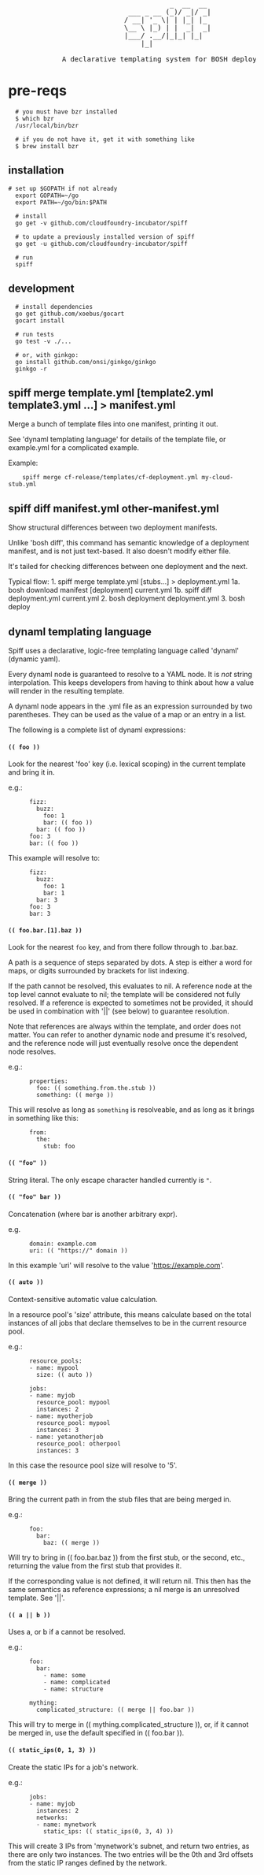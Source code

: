 <pre>
                                       _  __  __
                             ___ _ __ (_)/ _|/ _|
                            / __| '_ \| | |_| |_
                            \__ \ |_) | |  _|  _|
                            |___/ .__/|_|_| |_|
                                |_|
                                
             A declarative templating system for BOSH deployment manifests.
</pre>


# pre-reqs

```
  # you must have bzr installed
  $ which bzr
  /usr/local/bin/bzr
  
  # if you do not have it, get it with something like
  $ brew install bzr
```

## installation

```
# set up $GOPATH if not already
  export GOPATH=~/go
  export PATH=~/go/bin:$PATH

  # install
  go get -v github.com/cloudfoundry-incubator/spiff

  # to update a previously installed version of spiff
  go get -u github.com/cloudfoundry-incubator/spiff

  # run
  spiff
```

## development

```
  # install dependencies
  go get github.com/xoebus/gocart
  gocart install

  # run tests
  go test -v ./...

  # or, with ginkgo:
  go install github.com/onsi/ginkgo/ginkgo
  ginkgo -r
```

## spiff merge template.yml [template2.yml template3.yml ...] > manifest.yml

  Merge a bunch of template files into one manifest, printing it out.

  See 'dynaml templating language' for details of the template file, or
  example.yml for a complicated example.

  Example:

```
    spiff merge cf-release/templates/cf-deployment.yml my-cloud-stub.yml
```

## spiff diff manifest.yml other-manifest.yml

  Show structural differences between two deployment manifests.

  Unlike 'bosh diff', this command has semantic knowledge of a deployment
  manifest, and is not just text-based. It also doesn't modify either file.

  It's tailed for checking differences between one deployment and the next.

  Typical flow:
    1. spiff merge template.yml [stubs...] > deployment.yml
      1a. bosh download manifest [deployment] current.yml
      1b. spiff diff deployment.yml current.yml
    2. bosh deployment deployment.yml
    3. bosh deploy


## dynaml templating language

Spiff uses a declarative, logic-free templating language called 'dynaml'
(dynamic yaml).

Every dynaml node is guaranteed to resolve to a YAML node. It is *not*
string interpolation. This keeps developers from having to think about how
a value will render in the resulting template.

A dynaml node appears in the .yml file as an expression surrounded by two
parentheses. They can be used as the value of a map or an entry in a list.

The following is a complete list of dynaml expressions:

#### ```(( foo ))```

Look for the nearest 'foo' key (i.e. lexical scoping) in the current
template and bring it in.

e.g.:

```
      fizz:
        buzz:
          foo: 1
          bar: (( foo ))
        bar: (( foo ))
      foo: 3
      bar: (( foo ))
```
This example will resolve to:

```
      fizz:
        buzz:
          foo: 1
          bar: 1
        bar: 3
      foo: 3
      bar: 3
```

#### ``` (( foo.bar.[1].baz )) ```

Look for the nearest ```foo``` key, and from there follow through to .bar.baz.

A path is a sequence of steps separated by dots. A step is either a word
for maps, or digits surrounded by brackets for list indexing.

If the path cannot be resolved, this evaluates to nil. A reference node at
the top level cannot evaluate to nil; the template will be considered not
fully resolved. If a reference is expected to sometimes not be provided,
it should be used in combination with '||' (see below) to guarantee
resolution.

Note that references are always within the template, and order does not
matter. You can refer to another dynamic node and presume it's resolved,
and the reference node will just eventually resolve once the dependent
node resolves.

e.g.:

```
      properties:
        foo: (( something.from.the.stub ))
        something: (( merge ))
```

This will resolve as long as ```something``` is resolveable, and as long as it
brings in something like this:

```
      from:
        the:
          stub: foo
```

#### ```(( "foo" ))```

String literal. The only escape character handled currently is ``` " ```.

#### ```(( "foo" bar ))```
    
Concatenation (where bar is another arbitrary expr).

e.g.
```
      domain: example.com
      uri: (( "https://" domain ))
```
In this example 'uri' will resolve to the value 'https://example.com'.

#### ```(( auto ))```
    
Context-sensitive automatic value calculation.

In a resource pool's 'size' attribute, this means calculate based on the
total instances of all jobs that declare themselves to be in the current
resource pool.

e.g.:

```
      resource_pools:
      - name: mypool
        size: (( auto ))

      jobs:
      - name: myjob
        resource_pool: mypool
        instances: 2
      - name: myotherjob
        resource_pool: mypool
        instances: 3
      - name: yetanotherjob
        resource_pool: otherpool
        instances: 3
```
In this case the resource pool size will resolve to '5'.

#### ```(( merge ))```

Bring the current path in from the stub files that are being merged in.

e.g.:

```
      foo:
        bar:
          baz: (( merge ))
```

Will try to bring in (( foo.bar.baz )) from the first stub, or the second,
etc., returning the value from the first stub that provides it.

If the corresponding value is not defined, it will return nil. This then
has the same semantics as reference expressions; a nil merge is an
unresolved template. See '||'.

#### ```(( a || b ))```

Uses a, or b if a cannot be resolved.
    
e.g.:
    
```
      foo:
        bar:
          - name: some
          - name: complicated
          - name: structure
     
      mything:
        complicated_structure: (( merge || foo.bar ))
```
This will try to merge in (( mything.complicated_structure )), or, if it
cannot be merged in, use the default specified in (( foo.bar )).

#### ``` (( static_ips(0, 1, 3) )) ```

Create the static IPs for a job's network.

e.g.:
```
      jobs:
      - name: myjob
        instances: 2
        networks:
        - name: mynetwork
          static_ips: (( static_ips(0, 3, 4) ))
```

This will create 3 IPs from 'mynetwork's subnet, and return two entries,
as there are only two instances. The two entries will be the 0th and 3rd
offsets from the static IP ranges defined by the network.
